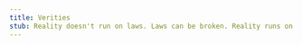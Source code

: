 ```yaml
---
title: Verities
stub: Reality doesn't run on laws. Laws can be broken. Reality runs on verities. It has deep truths. Unfortunately, it's hard for us to tell the difference.
---
```

